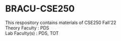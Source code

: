# BRACU-CSE250
<html>
  <body>
  This respository contains materials of CSE250 Fall'22 <br/>
  Theory Faculty : PDS <br/>
  Lab Faculty(s) : PDS, TOT
  </body>
</html>
